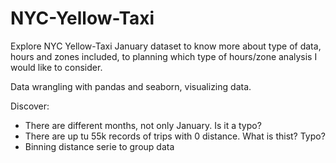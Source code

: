 # NYC-Yellow-Taxi

Explore NYC Yellow-Taxi January dataset to know more about type of data, hours and zones included, to planning which type of hours/zone analysis I would like to consider.

Data wrangling with pandas and seaborn, visualizing data.

Discover:
* There are different months, not only January. Is it a typo?
* There are up tu 55k records of trips with 0 distance. What is thist? Typo?
* Binning distance serie to group data